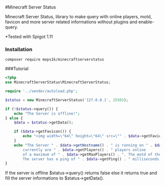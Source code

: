 #Minecraft Server Status

Minecraft Server Status, library to make query with online players, motd, favicon and more server related informations without plugins and enable-query.

*Tested with Spigot 1.11

### Installation
```
composer require mops1k/minecraftserverstatus
```
###Tutorial
```php
<?php
use MinecraftServerStatus\MinecraftServerStatus;

require '../vendor/autoload.php';

$status = new MinecraftServerStatus('127.0.0.1', 25565);

if (!$status->query()) {
    echo "The Server is offline!";
} else {
    $data = $status->getData();

    if ($data->getFavicon()) {
        echo "<img width=\"64\" height=\"64\" src=\"" . $data->getFavicon() . "\" /> <br>";
    }
    echo "The Server " . $data->getHostname() . " is running on " . $data->getVersion() . " and is online,
		currently are " . $data->getPlayers() . " players online
		of a maximum of " . $data->getMaxPlayers() . ". The motd of the server is '" . $data->getDescription() . "'.
		The server has a ping of " . $data->getPing() . " milliseconds.";
}
```
If the server is offline $status->query() returns false else it returns true and fill the server informations to $status->getData().
